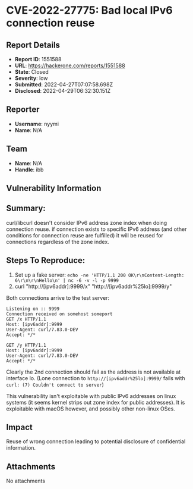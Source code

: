 # CVE-2022-27775: Bad local IPv6 connection reuse

## Report Details
- **Report ID**: 1551588
- **URL**: https://hackerone.com/reports/1551588
- **State**: Closed
- **Severity**: low
- **Submitted**: 2022-04-27T07:07:58.698Z
- **Disclosed**: 2022-04-29T06:32:30.151Z

## Reporter
- **Username**: nyymi
- **Name**: N/A

## Team
- **Name**: N/A
- **Handle**: ibb

## Vulnerability Information
## Summary:
curl/libcurl doesn't consider IPv6 address zone index when doing connection reuse. if connection exists to specific IPv6 address (and other conditions for connection reuse are fulfilled) it will be reused for connections regardless of the zone index.

## Steps To Reproduce:

  1. Set up a fake server: `echo -ne 'HTTP/1.1 200 OK\r\nContent-Length: 6\r\n\r\nHello\n' | nc -6 -v -l -p 9999`
  2. curl "http://[ipv6addr]:9999/x" "http://[ipv6addr%25lo]:9999/y"

Both connections arrive to the test server:

```
Listening on :: 9999
Connection received on somehost someport
GET /x HTTP/1.1
Host: [ipv6addr]:9999
User-Agent: curl/7.83.0-DEV
Accept: */*

GET /y HTTP/1.1
Host: [ipv6addr]:9999
User-Agent: curl/7.83.0-DEV
Accept: */*
```

Clearly the 2nd connection should fail as the address is not available at interface lo. (Lone connection to `http://[ipv6addr%25lo]:9999/` fails with `curl: (7) Couldn't connect to server`)

This vulnerability isn't exploitable with public IPv6 addresses on linux systems (it seems kernel strips out zone index for public addresses). It is exploitable with macOS however, and possibly other non-linux OSes.

## Impact

Reuse of wrong connection leading to potential disclosure of confidential information.

## Attachments
No attachments
